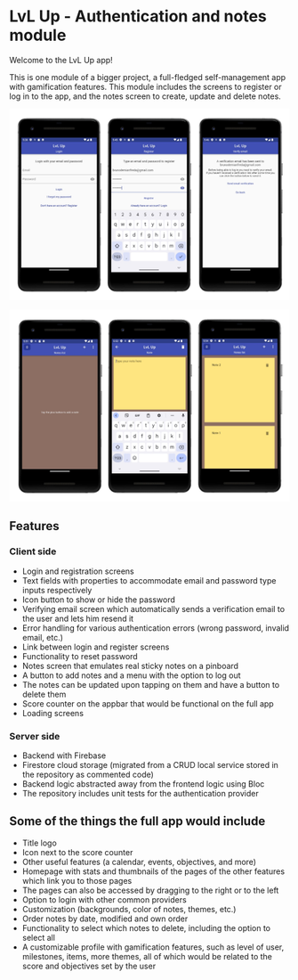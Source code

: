 # LvL Up - Authentication and notes module

Welcome to the LvL Up app!

This is one module of a bigger project, a full-fledged self-management app with gamification features. This module includes the screens to register or log in to the app, and the notes screen to create, update and delete notes.

![LvL Up - First image](/images/lvl_up_authentication_notes_1.jpg)

![LvL Up - Second image](/images/lvl_up_authentication_notes_2.jpg)

## Features

### Client side

- Login and registration screens
- Text fields with properties to accommodate email and password type inputs respectively
- Icon button to show or hide the password
- Verifying email screen which automatically sends a verification email to the user and lets him resend it
- Error handling for various authentication errors (wrong password, invalid email, etc.)
- Link between login and register screens
- Functionality to reset password
- Notes screen that emulates real sticky notes on a pinboard
- A button to add notes and a menu with the option to log out
- The notes can be updated upon tapping on them and have a button to delete them
- Score counter on the appbar that would be functional on the full app
- Loading screens

### Server side

- Backend with Firebase
- Firestore cloud storage (migrated from a CRUD local service stored in the repository as commented code)
- Backend logic abstracted away from the frontend logic using Bloc
- The repository includes unit tests for the authentication provider

## Some of the things the full app would include

- Title logo
- Icon next to the score counter
- Other useful features (a calendar, events, objectives, and more)
- Homepage with stats and thumbnails of the pages of the other features which link you to those pages
- The pages can also be accessed by dragging to the right or to the left
- Option to login with other common providers
- Customization (backgrounds, color of notes, themes, etc.)
- Order notes by date, modified and own order
- Functionality to select which notes to delete, including the option to select all
- A customizable profile with gamification features, such as level of user, milestones, items, more themes, all of which would be related to the score and objectives set by the user
